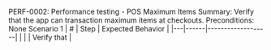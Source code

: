 PERF-0002: Performance testing - POS Maximum Items
Summary: Verify that the app can transaction maximum items at checkouts.
Preconditions: None
Scenario 1
 | \# | Step | Expected Behavior | 
 |---|------|-------------------| 
 |   |      | Verify that       | 
